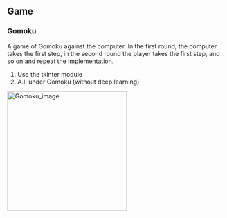 ## Game
### Gomoku
A game of Gomoku against the computer.
In the first round, the computer takes the first step, in the second round the player takes the first step, and so on and repeat the implementation.

1. Use the tkinter module
2. A.I. under Gomoku (without deep learning)
<img width="276" alt="Gomoku_image" src="https://user-images.githubusercontent.com/83437191/138547667-84ff4596-84fa-4250-abb1-a0c2c4f20030.png">
